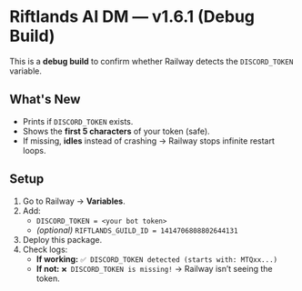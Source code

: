 # Riftlands AI DM — v1.6.1 (Debug Build)

This is a **debug build** to confirm whether Railway detects the `DISCORD_TOKEN` variable.

## What's New
- Prints if `DISCORD_TOKEN` exists.
- Shows the **first 5 characters** of your token (safe).
- If missing, **idles** instead of crashing → Railway stops infinite restart loops.

## Setup
1. Go to Railway → **Variables**.
2. Add:
   - `DISCORD_TOKEN = <your bot token>`
   - *(optional)* `RIFTLANDS_GUILD_ID = 1414706808802644131`
3. Deploy this package.
4. Check logs:
   - **If working:** `✅ DISCORD_TOKEN detected (starts with: MTQxx...)`
   - **If not:** `❌ DISCORD_TOKEN is missing!` → Railway isn’t seeing the token.

